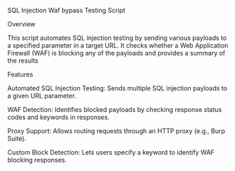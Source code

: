 SQL Injection Waf bypass Testing Script

Overview

This script automates SQL injection testing by sending various payloads to a specified parameter in a target URL. It checks whether a Web Application Firewall (WAF) is blocking any of the payloads and provides a summary of the results

Features

Automated SQL Injection Testing: Sends multiple SQL injection payloads to a given URL parameter.

WAF Detection: Identifies blocked payloads by checking response status codes and keywords in responses.

Proxy Support: Allows routing requests through an HTTP proxy (e.g., Burp Suite).

Custom Block Detection: Lets users specify a keyword to identify WAF blocking responses.


